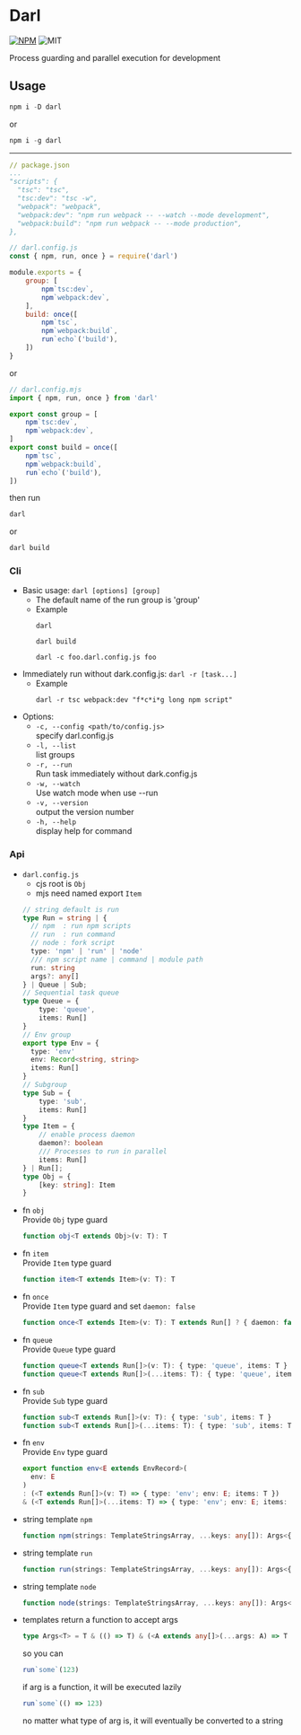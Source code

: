 # Darl
[![NPM](https://img.shields.io/npm/v/darl)](https://www.npmjs.com/package/darl)
![MIT](https://img.shields.io/github/license/volight/darl)

Process guarding and parallel execution for development  

## Usage
```ps1
npm i -D darl
```
or
```ps1
npm i -g darl
```
---
```yaml
// package.json
...
"scripts": {
  "tsc": "tsc",
  "tsc:dev": "tsc -w",
  "webpack": "webpack",
  "webpack:dev": "npm run webpack -- --watch --mode development",
  "webpack:build": "npm run webpack -- --mode production",
},
```
```js
// darl.config.js
const { npm, run, once } = require('darl')

module.exports = {
    group: [
        npm`tsc:dev`,
        npm`webpack:dev`,
    ],
    build: once([
        npm`tsc`,
        npm`webpack:build`,
        run`echo`('build'),
    ])
}
```
or
```js
// darl.config.mjs
import { npm, run, once } from 'darl'

export const group = [
    npm`tsc:dev`,
    npm`webpack:dev`,
]
export const build = once([
    npm`tsc`,
    npm`webpack:build`,
    run`echo`('build'),
])
```
then run
```ps1
darl
```
or
```ps1
darl build
```
### Cli
- Basic usage: `darl [options] [group]`
  * The default name of the run group is 'group'
  - Example
    ```shell
    darl

    darl build

    darl -c foo.darl.config.js foo
    ```
- Immediately run without dark.config.js: `darl -r [task...]`
  - Example 
    ```shell
    darl -r tsc webpack:dev "f*c*i*g long npm script"
    ```
- Options:
  - `-c, --config <path/to/config.js>`  
    specify darl.config.js   
  - `-l, --list`  
    list groups
  - `-r, --run`  
    Run task immediately without dark.config.js
  - `-w, --watch`  
    Use watch mode when use --run
  - `-v, --version`  
    output the version number
  - `-h, --help`  
    display help for command

### Api
- `darl.config.js`
  - cjs root is `Obj`  
  - mjs need named export `Item`  
  ```ts
  // string default is run
  type Run = string | { 
    // npm  : run npm scripts
    // run  : run command
    // node : fork script
    type: 'npm' | 'run' | 'node'
    /// npm script name | command | module path
    run: string
    args?: any[]
  } | Queue | Sub;
  // Sequential task queue
  type Queue = {
      type: 'queue',
      items: Run[]
  }
  // Env group
  export type Env = {
    type: 'env'
    env: Record<string, string>
    items: Run[]
  }
  // Subgroup
  type Sub = {
      type: 'sub',
      items: Run[]
  }
  type Item = {
      // enable process daemon
      daemon?: boolean
      /// Processes to run in parallel
      items: Run[]
  } | Run[];
  type Obj = {
      [key: string]: Item
  }
  ```
- fn `obj`  
  Provide `Obj` type guard
  ```ts
  function obj<T extends Obj>(v: T): T
  ```
- fn `item`  
  Provide `Item` type guard
  ```ts
  function item<T extends Item>(v: T): T
  ```
- fn `once`  
  Provide `Item` type guard and set `daemon: false`
  ```ts
  function once<T extends Item>(v: T): T extends Run[] ? { daemon: false, items: T } : T & { daemon: false }
  ```
- fn `queue`  
  Provide `Queue` type guard
  ```ts
  function queue<T extends Run[]>(v: T): { type: 'queue', items: T }
  function queue<T extends Run[]>(...items: T): { type: 'queue', items: T }
  ```
- fn `sub`  
  Provide `Sub` type guard
  ```ts
  function sub<T extends Run[]>(v: T): { type: 'sub', items: T }
  function sub<T extends Run[]>(...items: T): { type: 'sub', items: T }
  ```
- fn `env`  
  Provide `Env` type guard
  ```ts
  export function env<E extends EnvRecord>(
    env: E
  )
  : (<T extends Run[]>(v: T) => { type: 'env'; env: E; items: T }) 
  & (<T extends Run[]>(...items: T) => { type: 'env'; env: E; items: T })
  ```
- string template `npm`
  ```ts
  function npm(strings: TemplateStringsArray, ...keys: any[]): Args<{ type: 'npm'; run: string }>
  ```
- string template `run`
  ```ts
  function run(strings: TemplateStringsArray, ...keys: any[]): Args<{ type: 'run'; run: string }>
  ```
- string template `node`
  ```ts
  function node(strings: TemplateStringsArray, ...keys: any[]): Args<{ type: 'node'; run: string }>
  ```
- templates return a function to accept args  
  ```ts
  type Args<T> = T & (() => T) & (<A extends any[]>(...args: A) => T & { args: A })
  ```
  so you can
  ```ts
  run`some`(123)
  ```
  if arg is a function, it will be executed lazily
  ```ts
  run`some`(() => 123)
  ```
  no matter what type of arg is, it will eventually be converted to a string

